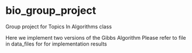 # bio_group_project

Group project for Topics In Algorithms class

Here we implement two versions of the Gibbs Algorithm
Please refer to file in data_files for for implementation results